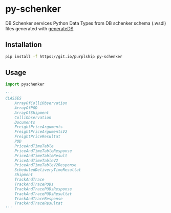 # py-schenker

DB Schenker services Python Data Types from DB schenker schema (.wsdl) files generated with [generateDS](http://www.davekuhlman.org/generateDS.html)

## Installation

```bash
pip install -f https://git.io/purplship py-schenker
```

## Usage

```python
import pyschenker

'''
CLASSES
    ArrayOfColliObservation
    ArrayOfPOD
    ArrayOfShipment
    ColliObservation
    Documents
    FreightPriceArguments
    FreightPriceArgumentsV2
    FreightPriceResultat
    POD
    PriceAndTimeTable
    PriceAndTimeTableResponse
    PriceAndTimeTableResult
    PriceAndTimeTableV2
    PriceAndTimeTableV2Response
    ScheduledDeliveryTimeResultat
    Shipment
    TrackAndTrace
    TrackAndTracePODs
    TrackAndTracePODsResponse
    TrackAndTracePODsResultat
    TrackAndTraceResponse
    TrackAndTraceResultat
'''
```